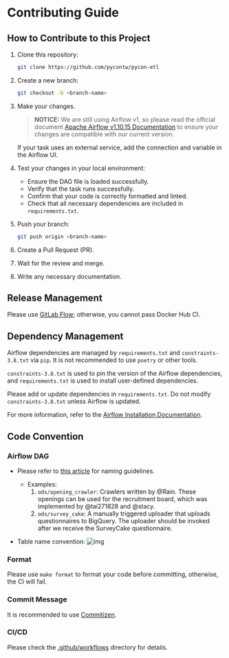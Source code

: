 # Contributing Guide

## How to Contribute to this Project

1. Clone this repository:

    ```bash
    git clone https://github.com/pycontw/pycon-etl
    ```

2. Create a new branch:

    ```bash
    git checkout -b <branch-name>
    ```

3. Make your changes.

    > **NOTICE:** We are still using Airflow v1, so please read the official document [Apache Airflow v1.10.15 Documentation](https://airflow.apache.org/docs/apache-airflow/1.10.15/) to ensure your changes are compatible with our current version.

    If your task uses an external service, add the connection and variable in the Airflow UI.

4. Test your changes in your local environment:

    - Ensure the DAG file is loaded successfully.
    - Verify that the task runs successfully.
    - Confirm that your code is correctly formatted and linted.
    - Check that all necessary dependencies are included in `requirements.txt`.

5. Push your branch:

    ```bash
    git push origin <branch-name>
    ```

6. Create a Pull Request (PR).

7. Wait for the review and merge.

8. Write any necessary documentation.

## Release Management

Please use [GitLab Flow](https://about.gitlab.com/topics/version-control/what-is-gitlab-flow/); otherwise, you cannot pass Docker Hub CI.

## Dependency Management

Airflow dependencies are managed by `requirements.txt` and `constraints-3.8.txt` via `pip`. It is not recommended to use `poetry` or other tools.

`constraints-3.8.txt` is used to pin the version of the Airflow dependencies, and `requirements.txt` is used to install user-defined dependencies.

Please add or update dependencies in `requirements.txt`. Do not modify `constraints-3.8.txt` unless Airflow is updated.

For more information, refer to the [Airflow Installation Documentation](https://airflow.apache.org/docs/apache-airflow/1.10.15/installation.html).

## Code Convention

### Airflow DAG

- Please refer to [this article](https://medium.com/@davidtnfsh/%E5%A4%A7%E6%95%B0%E6%8D%AE%E4%B9%8B%E8%B7%AF-%E9%98%BF%E9%87%8C%E5%B7%B4%E5%B7%B4%E5%A4%A7%E6%95%B0%E6%8D%AE%E5%AE%9E%E8%B7%B5-%E8%AE%80%E6%9B%B8%E5%BF%83%E5%BE%97-54e795c2b8c) for naming guidelines.

  - Examples:
    1. `ods/opening_crawler`: Crawlers written by @Rain. These openings can be used for the recruitment board, which was implemented by @tai271828 and @stacy.
    2. `ods/survey_cake`: A manually triggered uploader that uploads questionnaires to BigQuery. The uploader should be invoked after we receive the SurveyCake questionnaire.

- Table name convention:
  ![img](https://miro.medium.com/max/1400/1*bppuEKMnL9gFnvoRHUO8CQ.png)

### Format

Please use `make format` to format your code before committing, otherwise, the CI will fail.

### Commit Message

It is recommended to use [Commitizen](https://commitizen-tools.github.io/commitizen/).

### CI/CD

Please check the [.github/workflows](.github/workflows) directory for details.
